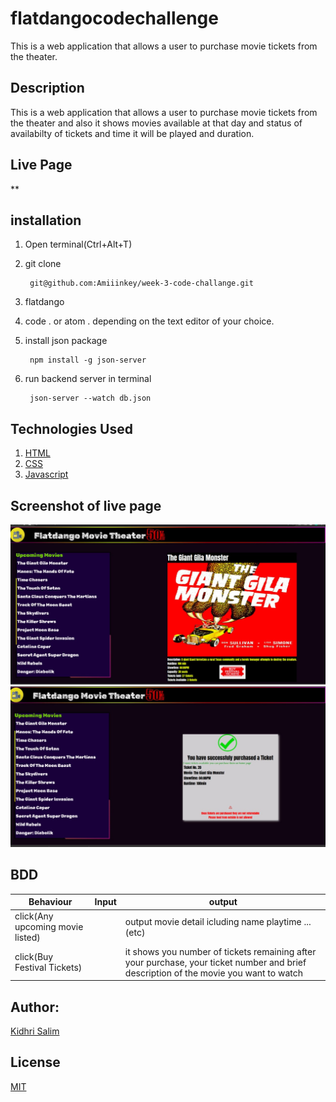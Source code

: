 # flatdangocodechallenge
This is a web application that allows a user to purchase movie tickets from the theater.

## Description

This is a web application that allows a user to purchase movie tickets from the theater and also it shows movies available at that day and status of availabilty of tickets and time it will be played and duration.

## Live Page
**


## installation

1. Open terminal(Ctrl+Alt+T)

2. git clone        

        git@github.com:Amiiinkey/week-3-code-challange.git

3. flatdango

4. code . or atom . depending on the text editor of your choice.

5. install json package 

        npm install -g json-server

6. run backend server in terminal 

        json-server --watch db.json

## Technologies Used

1. [HTML](https://)
2. [CSS](https://)
3. [Javascript](https://)

## Screenshot of live page
<img src ="./img/screenshot1.jpeg">
<img src ="./img/screenshot2.jpeg">

## BDD

|Behaviour                         | Input                                 |                                                 output|
| ---------------------------------| ------------------------------------- | ----------------------------------------------------- |
| click(Any upcoming movie listed) |                                       |   output movie detail icluding name playtime ...(etc) |
| click(Buy Festival Tickets)      |                                       |   it shows you number of tickets remaining after your purchase, your ticket number and brief description of the movie you want to watch|

## Author:

[Kidhri Salim](https:yueyyt)


## License
[MIT](https://choosealicense.com/licenses/mit/)